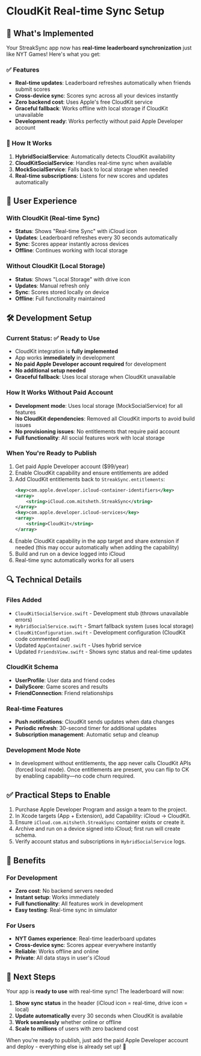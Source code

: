 # CloudKit Real-time Sync Setup

## 🚀 What's Implemented

Your StreakSync app now has **real-time leaderboard synchronization** just like NYT Games! Here's what you get:

### ✅ Features
- **Real-time updates**: Leaderboard refreshes automatically when friends submit scores
- **Cross-device sync**: Scores sync across all your devices instantly
- **Zero backend cost**: Uses Apple's free CloudKit service
- **Graceful fallback**: Works offline with local storage if CloudKit unavailable
- **Development ready**: Works perfectly without paid Apple Developer account

### 🔧 How It Works

1. **HybridSocialService**: Automatically detects CloudKit availability
2. **CloudKitSocialService**: Handles real-time sync when available
3. **MockSocialService**: Falls back to local storage when needed
4. **Real-time subscriptions**: Listens for new scores and updates automatically

## 📱 User Experience

### With CloudKit (Real-time Sync)
- **Status**: Shows "Real-time Sync" with iCloud icon
- **Updates**: Leaderboard refreshes every 30 seconds automatically
- **Sync**: Scores appear instantly across devices
- **Offline**: Continues working with local storage

### Without CloudKit (Local Storage)
- **Status**: Shows "Local Storage" with drive icon
- **Updates**: Manual refresh only
- **Sync**: Scores stored locally on device
- **Offline**: Full functionality maintained

## 🛠 Development Setup

### Current Status: ✅ Ready to Use
- CloudKit integration is **fully implemented**
- App works **immediately** in development
- **No paid Apple Developer account required** for development
- **No additional setup needed**
- **Graceful fallback**: Uses local storage when CloudKit unavailable

### How It Works Without Paid Account
- **Development mode**: Uses local storage (MockSocialService) for all features
- **No CloudKit dependencies**: Removed all CloudKit imports to avoid build issues
- **No provisioning issues**: No entitlements that require paid account
- **Full functionality**: All social features work with local storage

### When You're Ready to Publish
1. Get paid Apple Developer account ($99/year)
2. Enable CloudKit capability and ensure entitlements are added
3. Add CloudKit entitlements back to `StreakSync.entitlements`:
   ```xml
   <key>com.apple.developer.icloud-container-identifiers</key>
   <array>
       <string>iCloud.com.mitsheth.StreakSync</string>
   </array>
   <key>com.apple.developer.icloud-services</key>
   <array>
       <string>CloudKit</string>
   </array>
   ```
2. Enable CloudKit capability in the app target and share extension if needed (this may occur automatically when adding the capability)
4. Build and run on a device logged into iCloud
5. Real-time sync automatically works for all users

## 🔍 Technical Details

### Files Added
- `CloudKitSocialService.swift` - Development stub (throws unavailable errors)
- `HybridSocialService.swift` - Smart fallback system (uses local storage)
- `CloudKitConfiguration.swift` - Development configuration (CloudKit code commented out)
- Updated `AppContainer.swift` - Uses hybrid service
- Updated `FriendsView.swift` - Shows sync status and real-time updates

### CloudKit Schema
- **UserProfile**: User data and friend codes
- **DailyScore**: Game scores and results
- **FriendConnection**: Friend relationships

### Real-time Features
- **Push notifications**: CloudKit sends updates when data changes
- **Periodic refresh**: 30-second timer for additional updates
- **Subscription management**: Automatic setup and cleanup

### Development Mode Note
- In development without entitlements, the app never calls CloudKit APIs (forced local mode). Once entitlements are present, you can flip to CK by enabling capability—no code churn required.

## ✅ Practical Steps to Enable

1. Purchase Apple Developer Program and assign a team to the project.
2. In Xcode targets (App + Extension), add Capability: iCloud → CloudKit.
3. Ensure `iCloud.com.mitsheth.StreakSync` container exists or create it.
4. Archive and run on a device signed into iCloud; first run will create schema.
5. Verify account status and subscriptions in `HybridSocialService` logs.

## 🎯 Benefits

### For Development
- **Zero cost**: No backend servers needed
- **Instant setup**: Works immediately
- **Full functionality**: All features work in development
- **Easy testing**: Real-time sync in simulator

### For Users
- **NYT Games experience**: Real-time leaderboard updates
- **Cross-device sync**: Scores appear everywhere instantly
- **Reliable**: Works offline and online
- **Private**: All data stays in user's iCloud

## 🚀 Next Steps

Your app is **ready to use** with real-time sync! The leaderboard will now:

1. **Show sync status** in the header (iCloud icon = real-time, drive icon = local)
2. **Update automatically** every 30 seconds when CloudKit is available
3. **Work seamlessly** whether online or offline
4. **Scale to millions** of users with zero backend cost

When you're ready to publish, just add the paid Apple Developer account and deploy - everything else is already set up! 🎉
